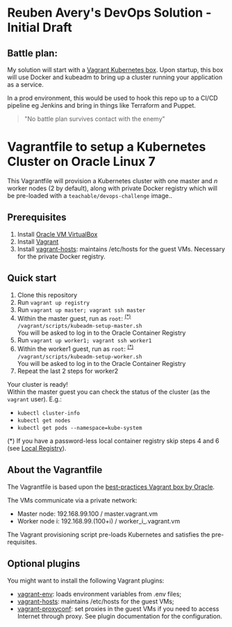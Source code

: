 # Reuben Avery's DevOps Solution - Initial Draft

## Battle plan: 
My solution will start with a [Vagrant Kubernetes box](https://github.com/oracle/vagrant-boxes/tree/master/Kubernetes).  Upon startup, this box will use Docker and kubeadm to bring up a cluster running your application as a service.

In a prod environment, this would be used to hook this repo up to a CI/CD pipeline eg Jenkins and bring in things like Terraform and Puppet.

> "No battle plan survives contact with the enemy"

# Vagrantfile to setup a Kubernetes Cluster on Oracle Linux 7
This Vagrantfile will provision a Kubernetes cluster with one master and _n_
worker nodes (2 by default), along with private Docker registry which will
be pre-loaded with a `teachable/devops-challenge` image..

## Prerequisites
1. Install [Oracle VM VirtualBox](https://www.virtualbox.org/wiki/Downloads)
1. Install [Vagrant](https://vagrantup.com/)
1. Install [vagrant-hosts](https://github.com/oscar-stack/vagrant-hosts): maintains
   /etc/hosts for the guest VMs. Necessary for the private Docker registry.
   
## Quick start
1. Clone this repository
1. Run `vagrant up registry`
1. Run `vagrant up master; vagrant ssh master`
1. Within the master guest, run as `root`: <sup>[(\*)](#note-1)</sup>  
`/vagrant/scripts/kubeadm-setup-master.sh`  
You will be asked to log in to the Oracle Container Registry
1. Run `vagrant up worker1; vagrant ssh worker1`
1. Within the worker1 guest, run as `root`: <sup>[(\*)](#note-1)</sup>  
`/vagrant/scripts/kubeadm-setup-worker.sh`  
You will be asked to log in to the Oracle Container Registry
1. Repeat the last 2 steps for worker2

Your cluster is ready!  
Within the master guest you can check the status of the cluster (as the
`vagrant` user). E.g.:
- `kubectl cluster-info`
- `kubectl get nodes`
- `kubectl get pods --namespace=kube-system`

<a id="note-1"></a>(\*) If you have a password-less local container registry
skip steps 4 and 6  (see [Local Registry](#local-registry)).

## About the Vagrantfile

The Vagrantfile is based upon the [best-practices Vagrant box by Oracle](https://github.com/oracle/vagrant-boxes/tree/master/Kubernetes).
 
 The VMs communicate via a private network:

- Master node: 192.168.99.100 / master.vagrant.vm
- Worker node i: 192.168.99.(100+i) / worker_i_.vagrant.vm

The Vagrant provisioning script pre-loads Kubernetes and satisfies the
pre-requisites.


## Optional plugins
You might want to install the following Vagrant plugins:
- [vagrant-env](https://github.com/gosuri/vagrant-env): loads environment
variables from .env files;
- [vagrant-hosts](https://github.com/oscar-stack/vagrant-hosts): maintains
/etc/hosts for the guest VMs;
- [vagrant-proxyconf](https://github.com/tmatilai/vagrant-proxyconf): set
proxies in the guest VMs if you need to access Internet through proxy. See
plugin documentation for the configuration.
